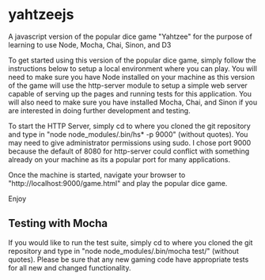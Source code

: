 # yahtzeejs
A javascript version of the popular dice game "Yahtzee" for the purpose of learning to use Node, Mocha, Chai, Sinon, and D3

To get started using this version of the popular dice game, simply follow the instructions below to setup a local environment where you can play.
You will need to make sure you have Node installed on your machine as this version of the game will use the http-server module to setup a simple 
web server capable of serving up the pages and running tests for this application.
You will also need to make sure you have installed Mocha, Chai, and Sinon if you are interested in doing further development and testing.

To start the HTTP Server, simply cd to where you cloned the git repository and type in "node node_modules/.bin/hs* -p 9000" (without quotes).
You may need to give administrator permissions using sudo. I chose port 9000 because the default of 8080 for http-server could conflict with something already
on your machine as its a popular port for many applications.

Once the machine is started, navigate your browser to "http://localhost:9000/game.html" and play the popular dice game.

Enjoy


## Testing with Mocha
If you would like to run the test suite, simply cd to where you cloned the git repository and type in "node node_modules/.bin/mocha test/" (without quotes).
Please be sure that any new gaming code have appropriate tests for all new and changed functionality.

